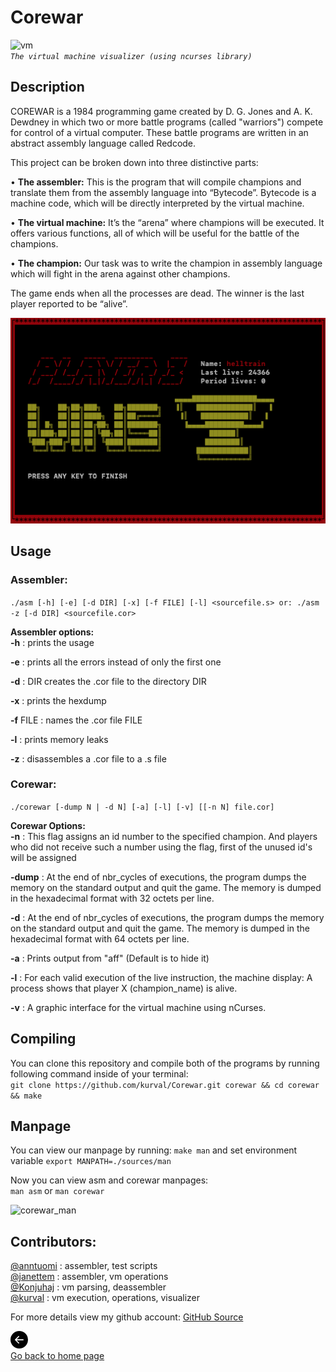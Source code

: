 # Corewar

![vm](corewar.gif)  
*```The virtual machine visualizer (using ncurses library)```*

## Description  
COREWAR is a 1984 programming game created by D. G. Jones and A. K. Dewdney in which two or more battle programs (called "warriors") compete for control of a virtual computer. These battle programs are written in an abstract assembly language called Redcode.  

This project can be broken down into three distinctive parts:  

• **The assembler:** This is the program that will compile champions and translate them from the assembly language into “Bytecode”. Bytecode is a machine code, which will be directly interpreted by the virtual machine.  

• **The virtual machine:** It’s the “arena” where champions will be executed.
It offers various functions, all of which will be useful for the battle of the champions.

• **The champion:** Our task was to write the champion in assembly language which will fight in the arena against other champions.  

The game ends when all the processes are dead. The winner is the last player
reported to be “alive”.  

![winner](winner.png)

## Usage
### Assembler:  
```./asm [-h] [-e] [-d DIR] [-x] [-f FILE] [-l] <sourcefile.s> or: ./asm -z [-d DIR] <sourcefile.cor>```  

**Assembler options:**  
**-h** : prints the usage

**-e** : prints all the errors instead of only the first one

**-d** : DIR creates the .cor file to the directory DIR

**-x** : prints the hexdump

**-f** FILE : names the .cor file FILE

**-l** : prints memory leaks

**-z** : disassembles a .cor file to a .s file  

### Corewar:  
```./corewar [-dump N | -d N] [-a] [-l] [-v] [[-n N] file.cor] ```  

**Corewar Options:**  
**-n** : This flag assigns an id number to the specified champion. And players who did not receive such a number using the flag, first of the unused id's will be assigned

**-dump** : At the end of nbr_cycles of executions, the program dumps the memory on the standard output and quit the game. The memory is dumped in the hexadecimal format with 32 octets per line.

**-d** : At the end of nbr_cycles of executions, the program dumps the memory on the standard output and quit the game. The memory is dumped in the hexadecimal format with 64 octets per line.

**-a** : Prints output from "aff" (Default is to hide it)

**-l** : For each valid execution of the live instruction, the machine display: A process shows that player X (champion_name) is alive.

**-v** : A graphic interface for the virtual machine using nCurses.  

## Compiling  
You can clone this repository and compile both of the programs by running following command inside of your terminal:  
```git clone https://github.com/kurval/Corewar.git corewar && cd corewar && make```  

## Manpage  
You can view our manpage by running: ```make man``` and set environment variable ```export MANPATH=./sources/man```  

Now you can view asm and corewar manpages:  
```man asm``` or ```man corewar```  

![corewar_man](man.png)  

## Contributors:  
[@anntuomi](https://github.com/anntuomi) : assembler, test scripts  
[@janettem](https://github.com/janettem) : assembler, vm operations  
[@Konjuhaj](https://github.com/Konjuhaj) : vm parsing, deassembler  
[@kurval](https://github.com/kurval) : vm execution, operations, visualizer  

For more details view my github account: 
<a href="https://github.com/kurval/Corewar?raw=true" target="_blank">GitHub Source</a>  

<p>
<a href="https://kurval.github.io/" title="frontpage" class="text-decoration-none">
<svg width="2em" height="2em" viewBox="0 0 16 16" class="bi bi-arrow-left-circle-fill" fill="black" xmlns="http://www.w3.org/2000/svg">
  <path fill-rule="evenodd" d="M16 8A8 8 0 1 1 0 8a8 8 0 0 1 16 0zm-4.5.5a.5.5 0 0 0 0-1H5.707l2.147-2.146a.5.5 0 1 0-.708-.708l-3 3a.5.5 0 0 0 0 .708l3 3a.5.5 0 0 0 .708-.708L5.707 8.5H11.5z"/>
</svg>
<br>Go back to home page
</a>
</p>
